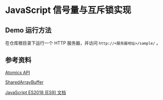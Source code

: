 # JavaScript 信号量与互斥锁实现

## Demo 运行方法

在仓库根目录下运行一个 HTTP 服务器，并访问 `http://<服务器地址>/sample/` 。

## 参考资料

[Atomics API](https://developer.mozilla.org/en-US/docs/Web/JavaScript/Reference/Global_Objects/Atomics)

[SharedArrayBuffer](https://developer.mozilla.org/en-US/docs/Web/JavaScript/Reference/Global_Objects/SharedArrayBuffer)

[JavaScript ES2018 (ES9) 文档](https://www.ecma-international.org/publications/files/ECMA-ST/Ecma-262.pdf)
